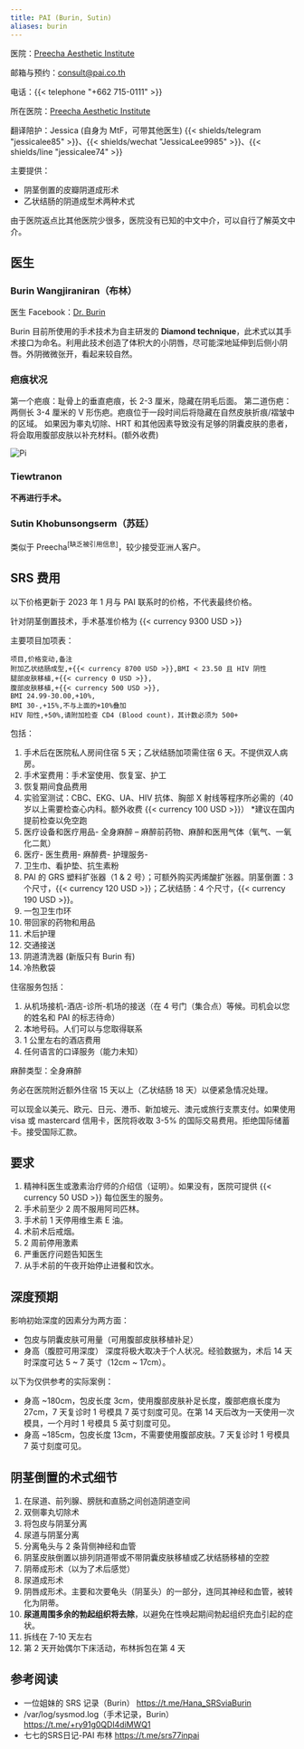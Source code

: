```yaml
---
title: PAI (Burin, Sutin)
aliases: burin
---
```


医院：[Preecha Aesthetic Institute](https://pai.co.th)

邮箱与预约：<consult@pai.co.th>

电话：{{< telephone "+662 715-0111" >}}

所在医院：[Preecha Aesthetic Institute](https://goo.gl/maps/eA5mp9mTXEYcDjj67)

翻译陪护：Jessica (自身为 MtF，可带其他医生) {{< shields/telegram "jessicalee85" >}}、{{< shields/wechat "JessicaLee9985" >}}、{{< shields/line "jessicalee74" >}}

主要提供：

- 阴茎倒置的皮瓣阴道成形术
- 乙状结肠的阴道成型术两种术式

由于医院返点比其他医院少很多，医院没有已知的中文中介，可以自行了解英文中介。

## 医生

### Burin Wangjiraniran（布林）

医生 Facebook：[Dr. Burin](https://www.facebook.com/dr.Burin)

Burin 目前所使用的手术技术为自主研发的 **Diamond technique**，此术式以其手术接口为命名。利用此技术创造了体积大的小阴唇，尽可能深地延伸到后侧小阴唇。外阴微微张开，看起来较自然。

### 疤痕状况

第一个疤痕：耻骨上的垂直疤痕，长 2-3 厘米，隐藏在阴毛后面。
第二道伤疤：两侧长 3-4 厘米的 V 形伤疤。疤痕位于一段时间后将隐藏在自然皮肤折痕/褶皱中的区域。
如果因为睾丸切除、HRT 和其他因素导致没有足够的阴囊皮肤的患者，将会取用腹部皮肤以补充材料。(额外收费)

![Pi](https://www.transgendersurgerythailand.com/images/3958_1152B3DE-0396-163D-0BE2-C7BA89904366.jpg)

### Tiewtranon

**不再进行手术。**

### Sutin Khobunsongserm（苏廷）

类似于 Preecha<sup>[缺乏被引用信息]</sup>，较少接受亚洲人客户。

## SRS 费用

以下价格更新于 2023 年 1 月与 PAI 联系时的价格，不代表最终价格。

针对阴茎倒置技术，手术基准价格为 {{< currency 9300 USD >}}

主要项目加项表：

```csv
项目,价格变动,备注
附加乙状结肠成型,+{{< currency 8700 USD >}},BMI < 23.50 且 HIV 阴性
腿部皮肤移植,+{{< currency 0 USD >}},
腹部皮肤移植,+{{< currency 500 USD >}},
BMI 24.99-30.00,+10%,
BMI 30-,+15%,不与上面的+10%叠加
HIV 阳性,+50%,请附加检查 CD4 (Blood count)，其计数必须为 500+
```

包括：

1. 手术后在医院私人房间住宿 5 天；乙状结肠加项需住宿 6 天。不提供双人病房。
1. 手术室费用：手术室使用、恢复室、护工
1. 恢复期间食品费用
1. 实验室测试：CBC、EKG、UA、HIV 抗体、胸部 X 射线等程序所必需的（40 岁以上需要检查心内科。额外收费 {{< currency 100 USD >}}） *建议在国内提前检查以免空跑
1. 医疗设备和医疗用品- 全身麻醉 – 麻醉前药物、麻醉和医用气体（氧气、一氧化二氮）
1. 医疗- 医生费用- 麻醉费- 护理服务-
1. 卫生巾、看护垫、抗生素粉
1. PAI 的 GRS 塑料扩张器（1 & 2 号）；可额外购买丙烯酸扩张器。阴茎倒置：3 个尺寸，{{< currency 120 USD >}}；乙状结肠：4 个尺寸，{{< currency 190 USD >}}。
1. 一包卫生巾环
1. 带回家的药物和用品
1. 术后护理
1. 交通接送
1. 阴道清洗器 (新版只有 Burin 有)
1. 冷热敷袋

住宿服务包括：

1. 从机场接机-酒店-诊所-机场的接送（在 4 号门（集合点）等候。司机会以您的姓名和 PAI 的标志待命）
1. 本地号码。人们可以与您取得联系
1. 1 公里左右的酒店费用
1. 任何语言的口译服务（能力未知）

麻醉类型：全身麻醉

务必在医院附近额外住宿 15 天以上（乙状结肠 18 天）以便紧急情况处理。

可以现金以美元、欧元、日元、港币、新加坡元、澳元或旅行支票支付。如果使用 visa 或 mastercard 信用卡，医院将收取 3-5% 的国际交易费用。拒绝国际储蓄卡。接受国际汇款。

## 要求

1. 精神科医生或激素治疗师的介绍信（证明）。如果没有，医院可提供 {{< currency 50 USD >}} 每位医生的服务。
1. 手术前至少 2 周不服用阿司匹林。
1. 手术前 1 天停用维生素 E 油。
1. 术前术后戒烟。
1. 2 周前停用激素
1. 严重医疗问题告知医生
1. 从手术前的午夜开始停止进餐和饮水。

## 深度预期

影响初始深度的因素分为两方面：

- 包皮与阴囊皮肤可用量（可用腹部皮肤移植补足）
- 身高（腹腔可用深度）
深度将极大取决于个人状况。经验数据为，术后 14 天时深度可达 5 ~ 7 英寸（12cm ~ 17cm）。

以下为仅供参考的实际案例：

- 身高 ~180cm，包皮长度 3cm，使用腹部皮肤补足长度，腹部疤痕长度为 27cm，7 天复诊时 1 号模具 7 英寸刻度可见。在第 14 天后改为一天使用一次模具，一个月时 1 号模具 5 英寸刻度可见。
- 身高 ~185cm，包皮长度 13cm，不需要使用腹部皮肤。7 天复诊时 1 号模具 7 英寸刻度可见。

## 阴茎倒置的术式细节

1. 在尿道、前列腺、膀胱和直肠之间创造阴道空间
1. 双侧睾丸切除术
1. 将包皮与阴茎分离
1. 尿道与阴茎分离
1. 分离龟头与 2 条背侧神经和血管
1. 阴茎皮肤倒置以排列阴道带或不带阴囊皮肤移植或乙状结肠移植的空腔
1. 阴蒂成形术（以为了术后感觉）
1. 尿道成形术
1. 阴唇成形术。主要和次要龟头（阴茎头）的一部分，连同其神经和血管，被转化为阴蒂。
1. **尿道周围多余的勃起组织将去除**，以避免在性唤起期间勃起组织充血引起的症状。
1. 拆线在 7-10 天左右
1. 第 2 天开始偶尔下床活动，布林拆包在第 4 天

## 参考阅读

- 一位姐妹的 SRS 记录（Burin） <https://t.me/Hana_SRSviaBurin>
- /var/log/sysmod.log（手术记录，Burin） <https://t.me/+ry91g0QDl4diMWQ1>
- 七七的SRS日记-PAI 布林 <https://t.me/srs77inpai>
